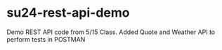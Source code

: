 # su24-rest-api-demo
Demo REST API code from 5/15 Class.
Added Quote and Weather API to perform tests in POSTMAN
